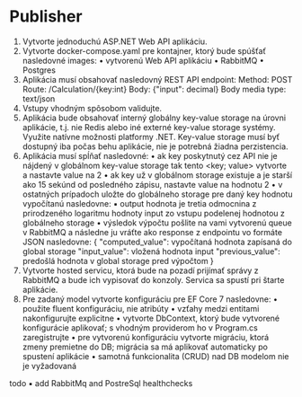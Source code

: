 # Publisher
1. Vytvorte jednoduchú ASP.NET Web API aplikáciu.
2. Vytvorte docker-compose.yaml pre kontajner, ktorý bude spúšťať nasledovné images:
• vytvorenú Web API aplikáciu 
• RabbitMQ
• Postgres
3. Aplikácia musí obsahovať nasledovný REST API endpoint:
Method: POST
Route: /Calculation/{key:int}
Body: {"input": decimal}
Body media type: text/json
4. Vstupy vhodným spôsobom validujte.
5. Aplikácia bude obsahovať interný globálny key-value storage na úrovni aplikácie, t.j. nie Redis alebo iné externé 
key-value storage systémy. Využite natívne možnosti platformy .NET. Key-value storage musí byť dostupný iba 
počas behu aplikácie, nie je potrebná žiadna perzistencia.
6. Aplikácia musí spĺňať nasledovné:
• ak key poskytnutý cez API nie je nájdený v globálnom key-value storage tak tento <key; value> vytvorte a 
nastavte value na 2
• ak key už v globálnom storage existuje a je starší ako 15 sekúnd od posledného zápisu, nastavte value na 
hodnotu 2
• v ostatných prípadoch uložte do globálneho storage pre daný key hodnotu vypočítanú nasledovne:
▪ output hodnota je tretia odmocnina z prirodzeného logaritmu hodnoty input zo vstupu podelenej 
hodnotou z globálneho storage
• výsledok výpočtu pošlite na vami vytvorenú queue v RabbitMQ a následne ju vráťte ako response z 
endpointu vo formáte JSON nasledovne:
{
"computed_value": vypočítaná hodnota zapísaná do global storage
"input_value": vložená hodnota input
"previous_value": predošlá hodnota v global storage pred výpočtom
}
7. Vytvorte hosted servicu, ktorá bude na pozadí prijímať správy z RabbitMQ a bude ich vypisovať do konzoly.
Servica sa spustí pri štarte aplikácie.
8. Pre zadaný model vytvorte konfiguráciu pre EF Core 7 nasledovne:
• použite fluent konfiguráciu, nie atribúty
• vzťahy medzi entitami nakonfigurujte explicitne
• vytvorte DbContext, ktorý bude vytvorené konfigurácie aplikovať; s vhodným providerom ho v 
Program.cs zaregistrujte
• pre vytvorenú konfiguráciu vytvorte migráciu, ktorá zmeny premietne do DB; migrácia sa má 
aplikovať automaticky po spustení aplikácie
• samotná funkcionalita (CRUD) nad DB modelom nie je vyžadovaná

todo 
▪ add RabbitMq and PostreSql healthchecks
